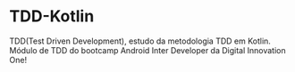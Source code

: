 # TDD-Kotlin
TDD(Test Driven Development), estudo da metodologia TDD em Kotlin.
Módulo de TDD do bootcamp Android Inter Developer da Digital Innovation One!
